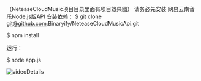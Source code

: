 （NeteaseCloudMusic项目目录里面有项目效果图）
请务必先安装 网易云南音乐Node.js版API
安装依赖：
$ git clone git@github.com:Binaryify/NeteaseCloudMusicApi.git

$ npm install

运行：

$ node app.js


![videoDetails](NeteaseCloudMusic2/NeteaseCloudMusic/效果图/details2.png)
